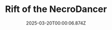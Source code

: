 ---
title: "Rift of the NecroDancer"
id: 2073250
date: 2025-03-20T00:00:06.874Z
link: games/steam/recent/rift-of-the-necrodancer
image: http://media.steampowered.com/steamcommunity/public/images/apps/2073250/c098e2f779cadbb9e24a58a0e0763ec65b82b4b5.jpg
playtime_2weeks: 365
playtime_forever: 1440
playtime_windows_forever: 0
playtime_mac_forever: 0
playtime_linux_forever: 1440
playtime_deck_forever: 1440
---